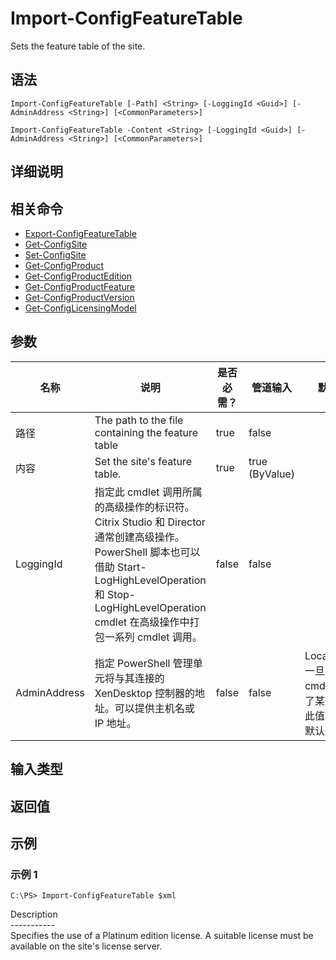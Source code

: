 # Import-ConfigFeatureTable

Sets the feature table of the site.

## 语法

    Import-ConfigFeatureTable [-Path] <String> [-LoggingId <Guid>] [-AdminAddress <String>] [<CommonParameters>]
    
    Import-ConfigFeatureTable -Content <String> [-LoggingId <Guid>] [-AdminAddress <String>] [<CommonParameters>]
    

## 详细说明

## 相关命令

- [Export-ConfigFeatureTable](Export-ConfigFeatureTable.html)
- [Get-ConfigSite](Get-ConfigSite.html)
- [Set-ConfigSite](Set-ConfigSite.html)
- [Get-ConfigProduct](Get-ConfigProduct.html)
- [Get-ConfigProductEdition](Get-ConfigProductEdition.html)
- [Get-ConfigProductFeature](Get-ConfigProductFeature.html)
- [Get-ConfigProductVersion](Get-ConfigProductVersion.html)
- [Get-ConfigLicensingModel](Get-ConfigLicensingModel.html)

## 参数

| 名称           | 说明                                                                                                                                                                     | 是否必需？ | 管道输入           | 默认值                                   |
| ------------ | ---------------------------------------------------------------------------------------------------------------------------------------------------------------------- | ----- | -------------- | ------------------------------------- |
| 路径           | The path to the file containing the feature table                                                                                                                      | true  | false          |                                       |
| 内容           | Set the site's feature table.                                                                                                                                          | true  | true (ByValue) |                                       |
| LoggingId    | 指定此 cmdlet 调用所属的高级操作的标识符。 Citrix Studio 和 Director 通常创建高级操作。 PowerShell 脚本也可以借助 Start-LogHighLevelOperation 和 Stop-LogHighLevelOperation cmdlet 在高级操作中打包一系列 cmdlet 调用。 | false | false          |                                       |
| AdminAddress | 指定 PowerShell 管理单元将与其连接的 XenDesktop 控制器的地址。可以提供主机名或 IP 地址。                                                                                                             | false | false          | Localhost。一旦有 cmdlet 提供了某个值，此值将变为默认值。 |

## 输入类型

### 

## 返回值

### 

## 示例

### 示例 1

    C:\PS> Import-ConfigFeatureTable $xml
    

Description  
\---\---\-----  
Specifies the use of a Platinum edition license. A suitable license must be available on the site's license server.